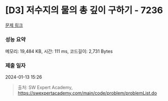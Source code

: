 # [D3] 저수지의 물의 총 깊이 구하기 - 7236 

[문제 링크](https://swexpertacademy.com/main/code/problem/problemDetail.do?contestProbId=AWlTKTUqCN8DFAVS) 

### 성능 요약

메모리: 19,484 KB, 시간: 111 ms, 코드길이: 2,731 Bytes

### 제출 일자

2024-01-13 15:26



> 출처: SW Expert Academy, https://swexpertacademy.com/main/code/problem/problemList.do